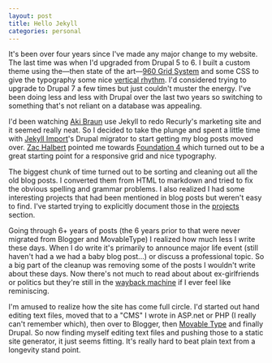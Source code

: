 ```yaml
---
layout: post
title: Hello Jekyll
categories: personal
---
```

It's been over four years since I've made any major change to my website. The
last time was when I'd upgraded from Drupal 5 to 6. I built a custom theme using
the—then state of the art—[960 Grid System](http://960.gs/) and some CSS to
give the typography some nice [vertical rhythm](/tools/vertical-rhythm/).
I'd considered trying to upgrade to Drupal 7 a few times but just couldn't
muster the energy. I've been doing less and less with Drupal over the last two
years so switching to something that's not reliant on a database was appealing.

I'd been watching [Aki Braun](http://akibraun.com/) use Jekyll to redo Recurly's
marketing site and it seemed really neat. So I decided to take the plunge and
spent a little time with [Jekyll Import](https://github.com/jekyll/jekyll-import)'s
Drupal migrator to start getting my blog posts moved over.
[Zac Halbert](http://www.zachalbert.com/) pointed me towards
[Foundation 4](http://foundation.zurb.com/) which turned out
to be a great starting point for a responsive grid and nice typography.

The biggest chunk of time turned out to be sorting and cleaning out all the old
blog posts. I converted them from HTML to markdown and tried to fix the obvious
spelling and grammar problems. I also realized I had some interesting projects
that had been mentioned in blog posts but weren't easy to find. I've started
trying to explicitly document those in the [projects](/projects) section.

Going through 6+ years of posts (the 6 years prior to that were never migrated
from Blogger and MovableType) I realized how much less I write these days. When
I do write it's primarily to announce major life event (still haven't had a
we had a baby blog post...) or discuss a professional topic. So a big part of
the cleanup was removing some of the posts I wouldn't write about these days.
Now there's not much to read about about ex-girlfriends or politics but they're
still in the [wayback machine](http://web.archive.org/web/*/http://drewish.com)
if I ever feel like reminiscing.

I'm amused to realize how the site has come full circle. I'd started out hand
editing text files, moved that to a "CMS" I wrote in ASP.net or PHP (I really
can't remember which), then over to Blogger, then [Movable Type](http://www.movabletype.org/)
and finally Drupal. So now finding myself editing text files and pushing those
to a static site generator, it just seems fitting. It's really hard to beat
plain text from a longevity stand point.
